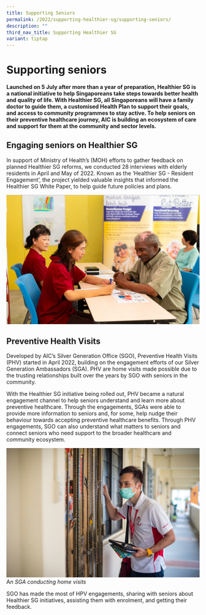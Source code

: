 ```yaml
---
title: Supporting Seniors
permalink: /2022/supporting-healthier-sg/supporting-seniors/
description: ""
third_nav_title: Supporting Healthier SG
variant: tiptap
---
```

# Supporting seniors
**Launched on 5 July after more than a year of preparation, Healthier SG is a national initiative to help Singaporeans take steps towards better health and quality of life. With Healthier SG, all Singaporeans will have a family doctor to guide them, a customised Health Plan to support their goals, and access to community programmes to stay active. To help seniors on their preventive healthcare journey, AIC is building an ecosystem of care and support for them at the community and sector levels.**

## Engaging seniors on Healthier SG 
In support of Ministry of Health’s (MOH) efforts to gather feedback on planned Healthier SG reforms, we conducted 28 interviews with elderly residents in April and May of 2022. Known as the ‘Healthier SG - Resident Engagement’, the project yielded valuable insights that informed the Healthier SG White Paper, to help guide future policies and plans.

![](/images/supporting-seniors-image4.png)

## Preventive Health Visits
Developed by AIC’s Silver Generation Office (SGO), Preventive Health Visits (PHV) started in April 2022, building on the engagement efforts of our Silver Generation Ambassadors (SGA). PHV are home visits made possible due to the trusting relationships built over the years by SGO with seniors in the community.

With the Healthier SG initiative being rolled out, PHV became a natural engagement channel to help seniors understand and learn more about preventive healthcare. Through the engagements, SGAs were able to provide more information to seniors and, for some, help nudge their behaviour towards accepting preventive healthcare benefits. Through PHV engagements, SGO can also understand what matters to seniors and connect seniors who need support to the broader healthcare and community ecosystem.

![](/images/preventive-health-visits.jpeg)
A*n SGA conducting home visits*

SGO has made the most of HPV engagements, sharing with seniors about Healthier SG initiatives, assisting them with enrolment, and getting their feedback.